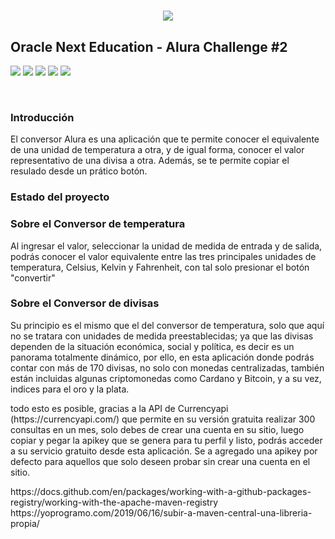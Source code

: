 <h1 align = "center">
<img src=https://pasteboard.co/uSZzFq85HEqv.png>
</h1>
<h2>Oracle Next Education - Alura Challenge #2</h2>

<p>
<img src="https://img.shields.io/badge/jackson-2.14.2-blue">
<img src="https://img.shields.io/badge/flatlaf-3.0-blue">
<img src="https://img.shields.io/badge/java-8-blue">
<img src="https://img.shields.io/badge/maven-3.9-blue">
<img src="https://img.shields.io/badge/version-1.0-brightgreen">

</p>


<br>

<h3>Introducción</h3>
<p>El conversor Alura es una aplicación que te permite conocer el equivalente de una unidad de temperatura a otra, y de igual forma, conocer el valor representativo de una divisa a otra. Además, se te permite copiar el resulado desde un prático botón.</p>

<h3>Estado del proyecto</h3>
<p_--_--_+_+_+_--_+_ </p>

<h3>Sobre el Conversor de temperatura</h3>
<p>Al ingresar el valor, seleccionar la unidad de medida de entrada y de salida, podrás conocer el valor equivalente entre las tres principales unidades de temperatura, Celsius, Kelvin y Fahrenheit, con tal solo presionar el botón "convertir"</p>

<h3>Sobre el Conversor de divisas</h3>
<p>Su principio es el mismo que el del conversor de temperatura, solo que aquí no se tratara con unidades de medida preestablecidas; ya que las divisas dependen de la situación económica, social y política, es decir es un panorama totalmente dinámico, por ello, en esta aplicación donde podrás contar con más de 170 divisas, no solo con monedas centralizadas, también están incluidas algunas criptomonedas como Cardano y Bitcoin, y a su vez, indices para el oro y la plata.</p>
 
<p>todo esto es posible, gracias a la API de Currencyapi (https://currencyapi.com/) que permite en su versión gratuita realizar 300 consultas en un mes, solo debes de crear una cuenta en su sitio, luego copiar y pegar la apikey que se genera para tu perfil y listo, podrás acceder a su servicio gratuito desde esta aplicación. Se a agregado una apikey por defecto para aquellos que solo deseen probar sin crear una cuenta en el sitio.</p>


<p> </p>
https://docs.github.com/en/packages/working-with-a-github-packages-registry/working-with-the-apache-maven-registry
https://yoprogramo.com/2019/06/16/subir-a-maven-central-una-libreria-propia/
